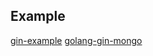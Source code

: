 ## Example

[gin-example](https://github.com/uiters/gin-example)
[golang-gin-mongo](https://github.com/guizot/golang-gin-mongo)